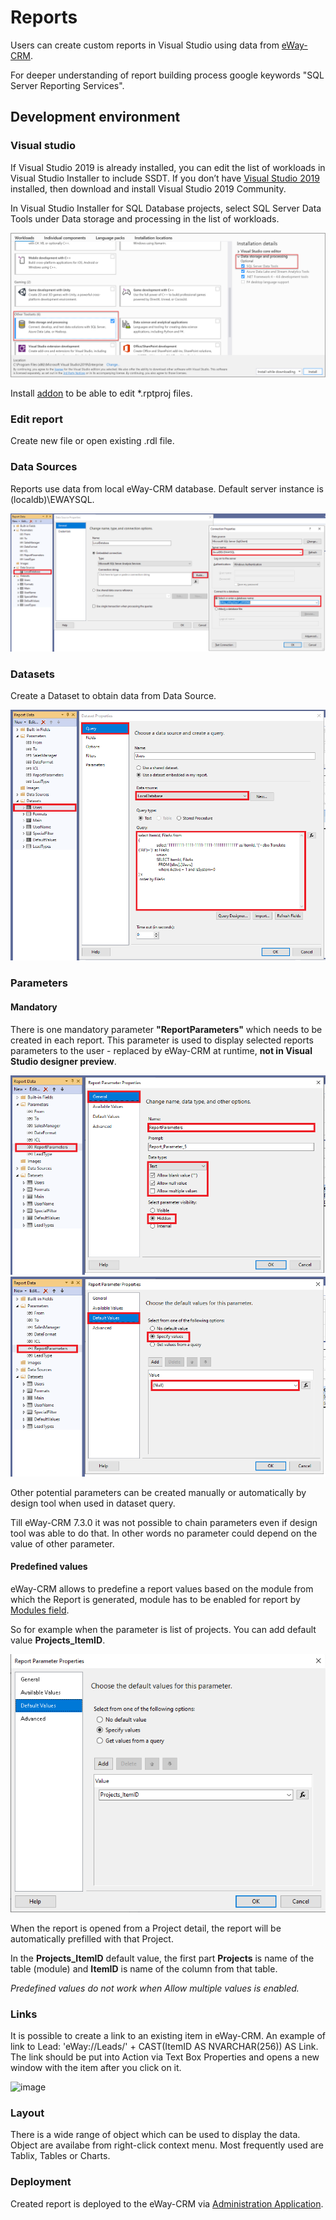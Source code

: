 # Reports
Users can create custom reports in Visual Studio using data from [eWay-CRM](https://www.eway-crm.com).

For deeper understanding of report building process google keywords "SQL Server Reporting Services".

## Development environment

### Visual studio
If Visual Studio 2019 is already installed, you can edit the list of workloads in Visual Studio Installer to include SSDT. If you don’t have [Visual Studio 2019](https://visualstudio.microsoft.com/) installed, then download and install Visual Studio 2019 Community.

In Visual Studio Installer for SQL Database projects, select SQL Server Data Tools under Data storage and processing in the list of workloads.

![visual_studio_installer](Images/visual_studio_installer.png)

Install [addon](https://marketplace.visualstudio.com/items?itemName=ProBITools.MicrosoftReportProjectsforVisualStudio) to be able to edit *.rptproj files.

### Edit report
Create new file or open existing .rdl file.

### Data Sources
Reports use data from local eWay-CRM database. Default server instance is (localdb)\EWAYSQL.

![datasource](Images/datasource.png)

### Datasets
Create a Dataset to obtain data from Data Source.

![datasets](Images/dataset.png)

### Parameters

#### Mandatory
There is one mandatory parameter **"ReportParameters"** which needs to be created in each report. This parameter is used to display selected reports parameters to the user - replaced by eWay-CRM at runtime, **not in Visual Studio designer preview**.

![parameter_reportparameters_1](Images/parameter_reportparameters_1.png)
![parameter_reportparameters_2](Images/parameter_reportparameters_2.png)

Other potential parameters can be created manually or automatically by design tool when used in dataset query.

Till eWay-CRM 7.3.0 it was not possible to chain parameters even if design tool was able to do that. In other words no parameter could depend on the value of other parameter.

#### Predefined values
eWay-CRM allows to predefine a report values based on the module from which the Report is generated, module has to be enabled for report by [Modules field](https://kb.eway-crm.com/documentation/5-administration-application/administration-application-older-version-of-administration-environment/5-9-reports/report-card).

So for example when the parameter is list of projects. You can add default value **Projects_ItemID**.

![predefined_parameter](Images/predefined_parameter.png)

When the report is opened from a Project detail, the report will be automatically prefilled with that Project.

In the **Projects_ItemID** default value, the first part **Projects** is name of the table (module) and **ItemID** is name of the column from that table.

*Predefined values do not work when Allow multiple values is enabled.*

### Links
It is possible to create a link to an existing item in eWay-CRM. An example of link to Lead: 'eWay://Leads/' + CAST(ItemID AS NVARCHAR(256)) AS Link. The link should be put into Action via Text Box Properties and opens a new window with the item after you click on it.

![image](https://github.com/eway-crm/reports/assets/90684019/190caab1-66c3-4343-a98b-9ddba2d525c6)

### Layout
There is a wide range of object which can be used to display the data. Object are availabe from right-click context menu. Most frequently used are Tablix, Tables or Charts.

### Deployment
Created report is deployed to the eWay-CRM via [Administration Application](https://kb.eway-crm.com/documentation/5-administration-application/administration-application-older-version-of-administration-environment/5-9-reports/list-and-management-of-reports).
